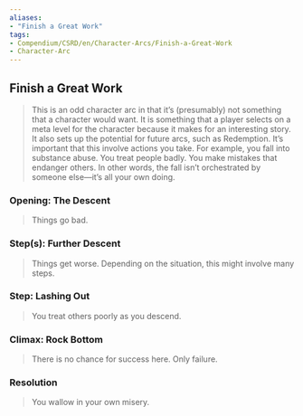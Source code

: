 ```yaml
---
aliases: 
- "Finish a Great Work"
tags: 
- Compendium/CSRD/en/Character-Arcs/Finish-a-Great-Work
- Character-Arc
---
```

## Finish a Great Work
>This is an odd character arc in that it’s (presumably) not something that a character would want. It is something that a player selects on a meta level for the character because it makes for an interesting story. It also sets up the potential for future arcs, such as Redemption. It’s important that this involve actions you take. For example, you fall into substance abuse. You treat people badly. You make mistakes that endanger others. In other words, the fall isn’t orchestrated by someone else—it’s all your own doing.
### Opening: The Descent  
>Things go bad.
### Step(s): Further Descent  
>Things get worse. 
>Depending on the situation, this might involve many steps.
### Step: Lashing Out  
>You treat others poorly as you descend.
### Climax: Rock Bottom  
>There is no chance for success here. Only failure.
### Resolution  
>You wallow in your own misery.